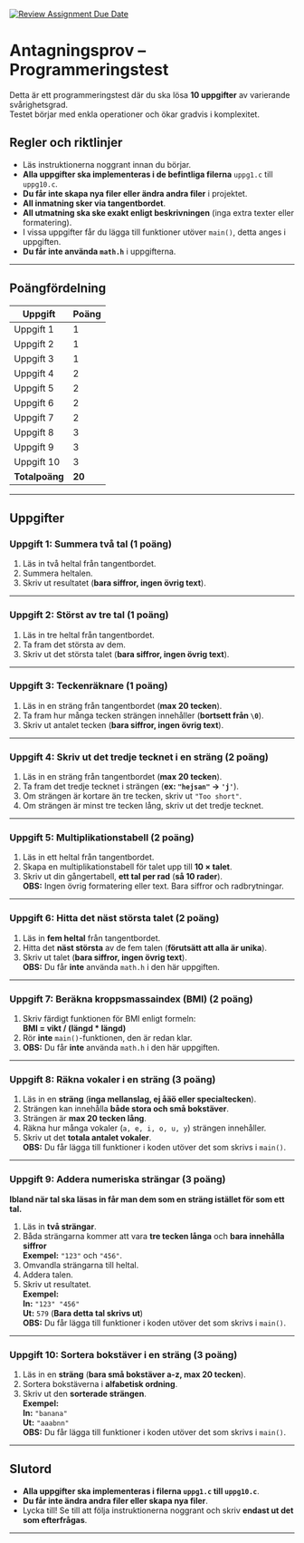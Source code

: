 [![Review Assignment Due Date](https://classroom.github.com/assets/deadline-readme-button-22041afd0340ce965d47ae6ef1cefeee28c7c493a6346c4f15d667ab976d596c.svg)](https://classroom.github.com/a/6iq0MBKt)
# Antagningsprov – Programmeringstest

Detta är ett programmeringstest där du ska lösa **10 uppgifter** av varierande svårighetsgrad.  
Testet börjar med enkla operationer och ökar gradvis i komplexitet.  

## **Regler och riktlinjer**
- Läs instruktionerna noggrant innan du börjar.
- **Alla uppgifter ska implementeras i de befintliga filerna** `uppg1.c` till `uppg10.c`.
- **Du får inte skapa nya filer eller ändra andra filer** i projektet.
- **All inmatning sker via tangentbordet**.
- **All utmatning ska ske exakt enligt beskrivningen** (inga extra texter eller formatering).
- I vissa uppgifter får du lägga till funktioner utöver `main()`, detta anges i uppgiften.
- **Du får inte använda `math.h`** i uppgifterna.

---

## **Poängfördelning**
| Uppgift | Poäng |
|---------|-------|
| Uppgift 1 | 1 |
| Uppgift 2 | 1 |
| Uppgift 3 | 1 |
| Uppgift 4 | 2 |
| Uppgift 5 | 2 |
| Uppgift 6 | 2 |
| Uppgift 7 | 2 |
| Uppgift 8 | 3 |
| Uppgift 9 | 3 |
| Uppgift 10 | 3 |
| **Totalpoäng** | **20** |

---

## **Uppgifter**

### **Uppgift 1: Summera två tal** (1 poäng)
1. Läs in två heltal från tangentbordet.
2. Summera heltalen.
3. Skriv ut resultatet (**bara siffror, ingen övrig text**).

---

### **Uppgift 2: Störst av tre tal** (1 poäng)
1. Läs in tre heltal från tangentbordet.
2. Ta fram det största av dem.
3. Skriv ut det största talet (**bara siffror, ingen övrig text**).

---

### **Uppgift 3: Teckenräknare** (1 poäng)
1. Läs in en sträng från tangentbordet (**max 20 tecken**).
2. Ta fram hur många tecken strängen innehåller (**bortsett från `\0`**).
3. Skriv ut antalet tecken (**bara siffror, ingen övrig text**).

---

### **Uppgift 4: Skriv ut det tredje tecknet i en sträng** (2 poäng)
1. Läs in en sträng från tangentbordet (**max 20 tecken**).
2. Ta fram det tredje tecknet i strängen (**ex: `"hejsan"` → `'j'`**).
3. Om strängen är kortare än tre tecken, skriv ut `"Too short"`.
4. Om strängen är minst tre tecken lång, skriv ut det tredje tecknet.

---

### **Uppgift 5: Multiplikationstabell** (2 poäng)
1. Läs in ett heltal från tangentbordet.
2. Skapa en multiplikationstabell för talet upp till **10 × talet**.
3. Skriv ut din gångertabell, **ett tal per rad** (**så 10 rader**).  
   **OBS:** Ingen övrig formatering eller text. Bara siffror och radbrytningar.

---

### **Uppgift 6: Hitta det näst största talet** (2 poäng)
1. Läs in **fem heltal** från tangentbordet.
2. Hitta det **näst största** av de fem talen (**förutsätt att alla är unika**).
3. Skriv ut talet (**bara siffror, ingen övrig text**).  
   **OBS:** Du får **inte** använda `math.h` i den här uppgiften.

---

### **Uppgift 7: Beräkna kroppsmassaindex (BMI)** (2 poäng)
1. Skriv färdigt funktionen för BMI enligt formeln:  
   **BMI = vikt / (längd * längd)**
2. Rör **inte** `main()`-funktionen, den är redan klar.
3. **OBS:** Du får **inte** använda `math.h` i den här uppgiften.

---

### **Uppgift 8: Räkna vokaler i en sträng** (3 poäng)
1. Läs in en **sträng** (**inga mellanslag, ej åäö eller specialtecken**).
2. Strängen kan innehålla **både stora och små bokstäver**.
3. Strängen är **max 20 tecken lång**.
4. Räkna hur många vokaler (`a, e, i, o, u, y`) strängen innehåller.
5. Skriv ut det **totala antalet vokaler**.  
   **OBS:** Du får lägga till funktioner i koden utöver det som skrivs i `main()`.

---

### **Uppgift 9: Addera numeriska strängar** (3 poäng)
**Ibland när tal ska läsas in får man dem som en sträng istället för som ett tal.**  
1. Läs in **två strängar**.
2. Båda strängarna kommer att vara **tre tecken långa** och **bara innehålla siffror**  
   **Exempel:** `"123"` och `"456"`.
3. Omvandla strängarna till heltal.
4. Addera talen.
5. Skriv ut resultatet.  
   **Exempel:**  
   **In:** `"123" "456"`  
   **Ut:** `579` (**Bara detta tal skrivs ut**)  
   **OBS:** Du får lägga till funktioner i koden utöver det som skrivs i `main()`.

---

### **Uppgift 10: Sortera bokstäver i en sträng** (3 poäng)
1. Läs in en **sträng** (**bara små bokstäver a-z, max 20 tecken**).
2. Sortera bokstäverna i **alfabetisk ordning**.
3. Skriv ut den **sorterade strängen**.  
   **Exempel:**  
   **In:** `"banana"`  
   **Ut:** `"aaabnn"`  
   **OBS:** Du får lägga till funktioner i koden utöver det som skrivs i `main()`.

---

## **Slutord**
- **Alla uppgifter ska implementeras i filerna `uppg1.c` till `uppg10.c`**.
- **Du får inte ändra andra filer eller skapa nya filer**.
- Lycka till! Se till att följa instruktionerna noggrant och skriv **endast ut det som efterfrågas**.

---
